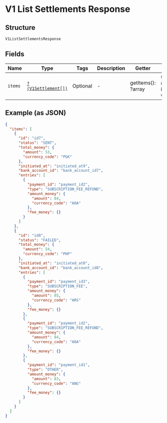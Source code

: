 
# V1 List Settlements Response

## Structure

`V1ListSettlementsResponse`

## Fields

| Name | Type | Tags | Description | Getter | Setter |
|  --- | --- | --- | --- | --- | --- |
| `items` | [`?(V1Settlement[])`](../../doc/models/v1-settlement.md) | Optional | - | getItems(): ?array | setItems(?array items): void |

## Example (as JSON)

```json
{
  "items": [
    {
      "id": "id7",
      "status": "SENT",
      "total_money": {
        "amount": 53,
        "currency_code": "PGK"
      },
      "initiated_at": "initiated_at9",
      "bank_account_id": "bank_account_id7",
      "entries": [
        {
          "payment_id": "payment_id2",
          "type": "SUBSCRIPTION_FEE_REFUND",
          "amount_money": {
            "amount": 84,
            "currency_code": "AOA"
          },
          "fee_money": {}
        }
      ]
    },
    {
      "id": "id8",
      "status": "FAILED",
      "total_money": {
        "amount": 54,
        "currency_code": "PHP"
      },
      "initiated_at": "initiated_at0",
      "bank_account_id": "bank_account_id8",
      "entries": [
        {
          "payment_id": "payment_id3",
          "type": "SUBSCRIPTION_FEE",
          "amount_money": {
            "amount": 85,
            "currency_code": "ARS"
          },
          "fee_money": {}
        },
        {
          "payment_id": "payment_id2",
          "type": "SUBSCRIPTION_FEE_REFUND",
          "amount_money": {
            "amount": 84,
            "currency_code": "AOA"
          },
          "fee_money": {}
        },
        {
          "payment_id": "payment_id1",
          "type": "OTHER",
          "amount_money": {
            "amount": 83,
            "currency_code": "ANG"
          },
          "fee_money": {}
        }
      ]
    }
  ]
}
```

